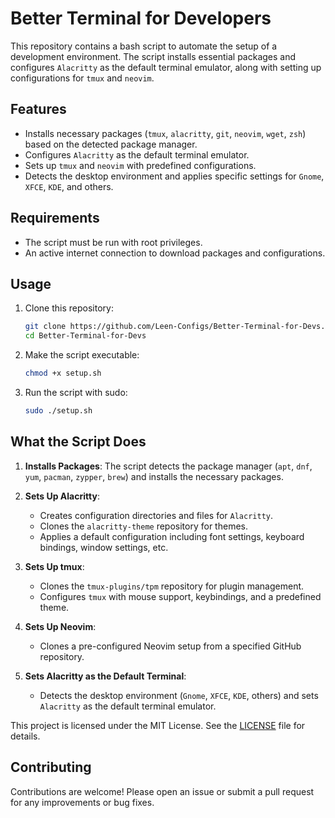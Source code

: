 # Better Terminal for Developers

This repository contains a bash script to automate the setup of a development environment. The script installs essential packages and configures `Alacritty` as the default terminal emulator, along with setting up configurations for `tmux` and `neovim`.

## Features

- Installs necessary packages (`tmux`, `alacritty`, `git`, `neovim`, `wget`, `zsh`) based on the detected package manager.
- Configures `Alacritty` as the default terminal emulator.
- Sets up `tmux` and `neovim` with predefined configurations.
- Detects the desktop environment and applies specific settings for `Gnome`, `XFCE`, `KDE`, and others.

## Requirements

- The script must be run with root privileges.
- An active internet connection to download packages and configurations.

## Usage

1. Clone this repository:

   ```bash
   git clone https://github.com/Leen-Configs/Better-Terminal-for-Devs.git
   cd Better-Terminal-for-Devs
   ```

2. Make the script executable:

   ```bash
   chmod +x setup.sh
   ```

3. Run the script with sudo:
   ```bash
   sudo ./setup.sh
   ```

## What the Script Does

1. **Installs Packages**:
   The script detects the package manager (`apt`, `dnf`, `yum`, `pacman`, `zypper`, `brew`) and installs the necessary packages.

2. **Sets Up Alacritty**:

   - Creates configuration directories and files for `Alacritty`.
   - Clones the `alacritty-theme` repository for themes.
   - Applies a default configuration including font settings, keyboard bindings, window settings, etc.

3. **Sets Up tmux**:

   - Clones the `tmux-plugins/tpm` repository for plugin management.
   - Configures `tmux` with mouse support, keybindings, and a predefined theme.

4. **Sets Up Neovim**:

   - Clones a pre-configured Neovim setup from a specified GitHub repository.

5. **Sets Alacritty as the Default Terminal**:
   - Detects the desktop environment (`Gnome`, `XFCE`, `KDE`, others) and sets `Alacritty` as the default terminal emulator.

This project is licensed under the MIT License. See the [LICENSE](LICENSE) file for details.

## Contributing

Contributions are welcome! Please open an issue or submit a pull request for any improvements or bug fixes.
